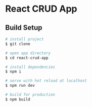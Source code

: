 
# React CRUD App 


## Build Setup

```bash
# install project
$ git clone 

# open app directory
$ cd react-crud-app

# install dependencies
$ npm i 

# serve with hot reload at localhost
$ npm run dev

# build for production
$ npm build
```
